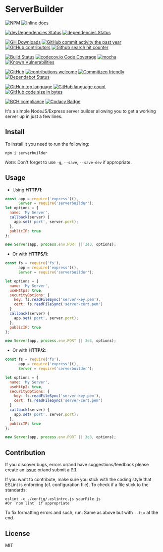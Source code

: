 # ServerBuilder
[![NPM](https://nodei.co/npm/serverbuilder.png)](https://nodei.co/npm/serverbuilder/)
[![Inline docs](http://inch-ci.org/github/Berkmann18/ServerBuilder.svg?branch=master)](http://inch-ci.org/github/Berkmann18/ServerBuilder)
<!-- [![NSP Status](https://nodesecurity.io/orgs/berkmann18/projects/ea369eec-8c46-4ad6-903c-739aa66d006a/badge)](https://nodesecurity.io/orgs/berkmann18/projects/ea369eec-8c46-4ad6-903c-739aa66d006a) -->

[![devDependencies Status](https://david-dm.org/Berkmann18/ServerBuilder/dev-status.svg)](https://david-dm.org/Berkmann18/ServerBuilder?type=dev)
[![dependencies Status](https://david-dm.org/Berkmann18/ServerBuilder/status.svg)](https://david-dm.org/Berkmann18/ServerBuilder)

[![GH Downloads](https://img.shields.io/github/downloads/Berkmann18/ServerBuilder/total.svg)](https://github.com/Berkmann18/ServerBuilder/network/members)
[![GitHub commit activity the past year](https://img.shields.io/github/commit-activity/y/Berkmann18/serverbuilder.svg)](https://github.com/Berkmann18/ServerBuilder/graphs/commit-activity)
[![GitHub contributors](https://img.shields.io/github/contributors/Berkmann18/ServerBuilder.svg)](https://github.com/Berkmann18/ServerBuilder/graphs/contributors)
[![Github search hit counter](https://img.shields.io/github/search/Berkmann18/ServerBuilder/goto.svg)](https://github.com/Berkmann18/ServerBuilder/graphs/traffic)

[![Build Status](https://travis-ci.org/Berkmann18/ServerBuilder.svg?branch=master)](https://travis-ci.org/Berkmann18/ServerBuilder)
[![codecov.io Code Coverage](https://img.shields.io/codecov/c/github/Berkmann18/ServerBuilder.svg?maxAge=2592000)](https://codecov.io/github/Berkmann18/ServerBuilder?branch=master)
[![mocha](https://rawcdn.githack.com/aleen42/badges/11e00955d8be26223f0b89dddf49bc4a81e059ba/src/mocha.svg)](https://aleen42.github.io/badges/src/mocha.svg)
[![Known Vulnerabilities](https://snyk.io/test/github/Berkmann18/ServerBuilder/badge.svg?targetFile=package.json)](https://snyk.io/test/github/Berkmann18/ServerBuilder?targetFile=package.json)

[![GitHub](https://img.shields.io/github/license/Berkmann18/ServerBuilder.svg)](https://github.com/Berkmann18/ServerBuilder/blob/master/LICENSE)
[![contributions welcome](https://img.shields.io/badge/contributions-welcome-brightgreen.svg?style=flat)](https://github.com/Berkmann18/ServerBuilder/issues)
[![Commitizen friendly](https://img.shields.io/badge/commitizen-friendly-brightgreen.svg)](http://commitizen.github.io/cz-cli/)
[![Dependabot Status](https://api.dependabot.com/badges/status?host=github&identifier=115825259)](https://dependabot.com)

[![GitHub top language](https://img.shields.io/github/languages/top/Berkmann18/ServerBuilder.svg)](https://github.com/Berkmann18/ServerBuilder)
[![GitHub language count](https://img.shields.io/github/languages/count/Berkmann18/ServerBuilder.svg)](https://github.com/Berkmann18/ServerBuilder)
[![GitHub code size in bytes](https://img.shields.io/github/languages/code-size/Berkmann18/ServerBuilder.svg)](https://github.com/Berkmann18/ServerBuilder)


[![BCH compliance](https://bettercodehub.com/edge/badge/Berkmann18/ServerBuilder?branch=master)](https://bettercodehub.com/results/Berkmann18/ServerBuilder)
[![Codacy Badge](https://api.codacy.com/project/badge/Grade/40e42558e9ad4f54a014f063aa48817c)](https://www.codacy.com/app/maxieberkmann/ServerBuilder?utm_source=github.com&amp;utm_medium=referral&amp;utm_content=Berkmann18/ServerBuilder&amp;utm_campaign=Badge_Grade)

It's a simple NodeJS/Express server builder allowing you to get a working server up in just a few lines.

## Install
To install it you need to run the following:
```cli
npm i serverbuilder
```

_Note_: Don't forget to use `-g`, `--save`, `--save-dev` if appropriate.

## Usage
-   Using **HTTP/1**:
```js
const app = require('express')(),
      Server = require('serverbuilder');
let options = {
  name: 'My Server',
  callback(server) {
    app.set('port', server.port);
  },
  publicIP: true
};

new Server(app, process.env.PORT || 3e3, options);
```
-   Or with **HTTPS/1**:
```js
const fs = require('fs'),
      app = require('express')(),
      Server = require('serverbuilder');

let options = {
  name: 'My Server',
  useHttps: true,
  securityOptions: {
    key: fs.readFileSync('server-key.pem'),
    cert: fs.readFileSync('server-cert.pem')
  }
  callback(server) {
    app.set('port', server.port);
  },
  publicIP: true
};

new Server(app, process.env.PORT || 3e3, options);
```

-   Or with **HTTP/2**:
```js
const fs = require('fs'),
      app = require('express')(),
      Server = require('serverbuilder');

let options = {
  name: 'My Server',
  useHttp2: true,
  securityOptions: {
    key: fs.readFileSync('server-key.pem'),
    cert: fs.readFileSync('server-cert.pem')
  }
  callback(server) {
    app.set('port', server.port);
  },
  publicIP: true
};

new Server(app, process.env.PORT || 3e3, options);
```

## Contribution
If you discover bugs, errors or/and have suggestions/feedback please create an [issue](http://github.com/Berkmann18/ServerBuilder/issues) or/and submit a [PR](http://github.com/Berkmann18/ServerBuilder/pulls).

If you want to contribute, make sure you stick with the coding style that ESLint is enforcing (cf. configuration file).
To check if a file stick to the standards:
```cli
eslint -c ./config/.eslintrc.js yourFile.js
#Or `npm lint` if appropriate
```
To fix formatting errors and such, run:
Same as above but with `--fix` at the end.
## License
MIT
